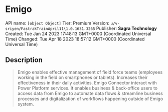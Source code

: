 # Emigo
API name: `[object Object]`
Tier: Premium
Version: `u/v-sriyen/FastrakTrainApril11\1.0.1631.3265`
Publisher: **Sagra Technology**
Created: Tue Jan 24 2023 17:48:13 GMT+0000 (Coordinated Universal Time)
Changed: Tue Apr 18 2023 18:57:12 GMT+0000 (Coordinated Universal Time)

## Description
> Emigo enables effective management of field force teams (employees working in the field on smartphones or tablets). Increases their effectiveness in their daily activities. Emigo Connector interact with Power Platform services. It enables business & back-office users to access data from Emigo to automate data flows & streamline business processes and digitalization of workflows happening outside of Emigo system.
